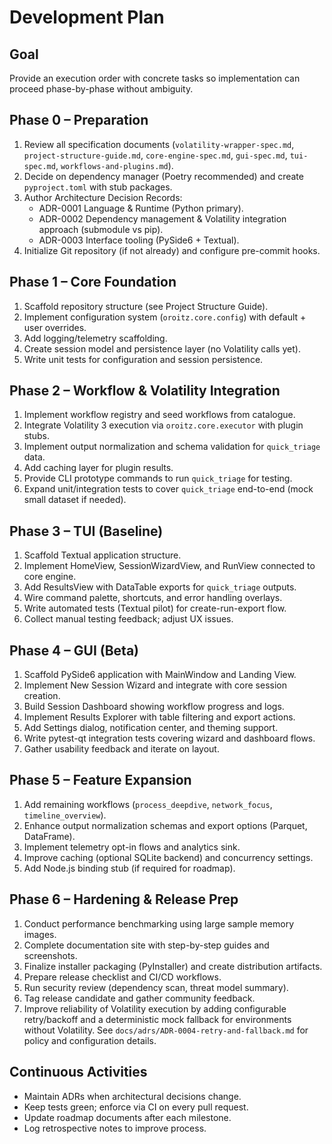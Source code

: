 # Development Plan

## Goal

Provide an execution order with concrete tasks so implementation can proceed phase-by-phase without ambiguity.

## Phase 0 – Preparation

1. Review all specification documents (`volatility-wrapper-spec.md`, `project-structure-guide.md`, `core-engine-spec.md`, `gui-spec.md`, `tui-spec.md`, `workflows-and-plugins.md`).
2. Decide on dependency manager (Poetry recommended) and create `pyproject.toml` with stub packages.
3. Author Architecture Decision Records:
   - ADR-0001 Language & Runtime (Python primary).
   - ADR-0002 Dependency management & Volatility integration approach (submodule vs pip).
   - ADR-0003 Interface tooling (PySide6 + Textual).
4. Initialize Git repository (if not already) and configure pre-commit hooks.

## Phase 1 – Core Foundation

1. Scaffold repository structure (see Project Structure Guide).
2. Implement configuration system (`oroitz.core.config`) with default + user overrides.
3. Add logging/telemetry scaffolding.
4. Create session model and persistence layer (no Volatility calls yet).
5. Write unit tests for configuration and session persistence.

## Phase 2 – Workflow & Volatility Integration

1. Implement workflow registry and seed workflows from catalogue.
2. Integrate Volatility 3 execution via `oroitz.core.executor` with plugin stubs.
3. Implement output normalization and schema validation for `quick_triage` data.
4. Add caching layer for plugin results.
5. Provide CLI prototype commands to run `quick_triage` for testing.
6. Expand unit/integration tests to cover `quick_triage` end-to-end (mock small dataset if needed).

## Phase 3 – TUI (Baseline)

1. Scaffold Textual application structure.
2. Implement HomeView, SessionWizardView, and RunView connected to core engine.
3. Add ResultsView with DataTable exports for `quick_triage` outputs.
4. Wire command palette, shortcuts, and error handling overlays.
5. Write automated tests (Textual pilot) for create-run-export flow.
6. Collect manual testing feedback; adjust UX issues.

## Phase 4 – GUI (Beta)

1. Scaffold PySide6 application with MainWindow and Landing View.
2. Implement New Session Wizard and integrate with core session creation.
3. Build Session Dashboard showing workflow progress and logs.
4. Implement Results Explorer with table filtering and export actions.
5. Add Settings dialog, notification center, and theming support.
6. Write pytest-qt integration tests covering wizard and dashboard flows.
7. Gather usability feedback and iterate on layout.

## Phase 5 – Feature Expansion

1. Add remaining workflows (`process_deepdive`, `network_focus`, `timeline_overview`).
2. Enhance output normalization schemas and export options (Parquet, DataFrame).
3. Implement telemetry opt-in flows and analytics sink.
4. Improve caching (optional SQLite backend) and concurrency settings.
5. Add Node.js binding stub (if required for roadmap).

## Phase 6 – Hardening & Release Prep

1. Conduct performance benchmarking using large sample memory images.
2. Complete documentation site with step-by-step guides and screenshots.
3. Finalize installer packaging (PyInstaller) and create distribution artifacts.
4. Prepare release checklist and CI/CD workflows.
5. Run security review (dependency scan, threat model summary).
6. Tag release candidate and gather community feedback.
7. Improve reliability of Volatility execution by adding configurable retry/backoff
   and a deterministic mock fallback for environments without Volatility.
   See `docs/adrs/ADR-0004-retry-and-fallback.md` for policy and configuration details.

## Continuous Activities

- Maintain ADRs when architectural decisions change.
- Keep tests green; enforce via CI on every pull request.
- Update roadmap documents after each milestone.
- Log retrospective notes to improve process.
